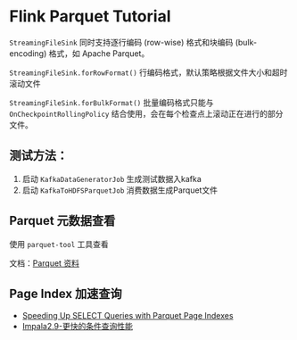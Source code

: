 # Flink Parquet Tutorial

`StreamingFileSink` 同时支持逐行编码 (row-wise) 格式和块编码 (bulk-encoding) 格式，如 Apache Parquet。

`StreamingFileSink.forRowFormat()` 行编码格式，默认策略根据文件大小和超时滚动文件

`StreamingFileSink.forBulkFormat()` 批量编码格式只能与 `OnCheckpointRollingPolicy` 结合使用，会在每个检查点上滚动正在进行的部分文件。

## 测试方法：
1. 启动 `KafkaDataGeneratorJob` 生成测试数据入kafka
2. 启动 `KafkaToHDFSParquetJob` 消费数据生成Parquet文件

## Parquet 元数据查看

使用 `parquet-tool` 工具查看

文档：[Parquet 资料](http://note.youdao.com/noteshare?id=1c5028c4f5a1e47b7dc64e2d72d2a30f)



## Page Index 加速查询
+ [Speeding Up SELECT Queries with Parquet Page Indexes](https://blog.cloudera.com/speeding-up-select-queries-with-parquet-page-indexes/)
+ [Impala2.9-更快的条件查询性能](https://mp.weixin.qq.com/s/OeYxv9CYrTiH8ifS-lIYLA)
